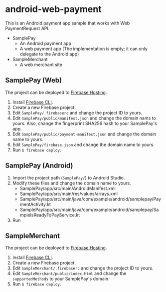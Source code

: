 android-web-payment
===================

This is an Android payment app sample that works with Web PaymentRequest API.

- SamplePay
  - An Android payment app
  - A web payment app (The implementation is empty; it can only delegate to the Android app)
- SampleMerchant
  - A web merchant site

## SamplePay (Web)

The project can be deployed to [Firebase Hosting](https://firebase.google.com/docs/hosting).

1. Install [Firebase CLI](https://firebase.google.com/docs/cli#install_the_firebase_cli).
2. Create a new Firebase project.
3. Edit `SamplePay/.firebaserc` and change the project ID to yours.
4. Edit `SamplePay/public/manifest.json` and change the domain nams to yours. Also, change the fingerprint SHA256 hash to your SamplePay's app.
5. Edit `SamplePay/public/payment-manifest.json` and change the domain name to yours.
6. Edit `SamplePay/firebase.json` and change the domain name to yours.
6. Run `$ firebase deploy`.

## SamplePay (Android)

1. Import the project path (`SamplePay/`) to Android Studio.
2. Modify these files and change the domain name to yours.
   - SamplePay/app/src/main/AndroidManifest.xml
   - SamplePay/app/src/main/res/values/arrays.xml
   - SamplePay/app/src/main/java/com/example/android/samplepay/PaymentActivity.kt
   - SamplePay/app/src/main/java/com/example/android/samplepay/SampleIsReadyToPayService.kt
3. Run

## SampleMerchant

The project can be deployed to [Firebase Hosting](https://firebase.google.com/docs/hosting).

1. Install [Firebase CLI](https://firebase.google.com/docs/cli#install_the_firebase_cli).
2. Create a new Firebase project.
3. Edit `SampleMerchant/.firebaserc` and change the project ID to yours.
4. Edit `SampleMerchant/public/index.html` and change the `supportedMethods` to your SamplePay's domain.
5. Run `$ firebase deploy`.
